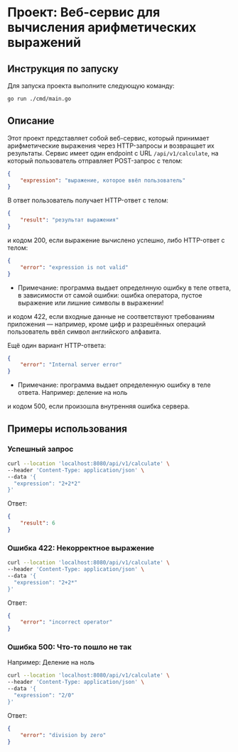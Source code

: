 # Проект: Веб-сервис для вычисления арифметических выражений

## Инструкция по запуску

Для запуска проекта выполните следующую команду:

```sh
go run ./cmd/main.go
```

## Описание

Этот проект представляет собой веб-сервис, который принимает арифметические выражения через HTTP-запросы и возвращает их результаты. Сервис имеет один endpoint с URL `/api/v1/calculate`, на который пользователь отправляет POST-запрос с телом:

```json
{
    "expression": "выражение, которое ввёл пользователь"
}
```

В ответ пользователь получает HTTP-ответ с телом:

```json
{
    "result": "результат выражения"
}
```

и кодом 200, если выражение вычислено успешно, либо HTTP-ответ с телом:

```json
{
    "error": "expression is not valid"
}
```
* Примечание: программа выдает определнную ошибку в теле ответа, в зависимости от самой ошибки: ошибка оператора, пустое выражение или лишние символы в выражении!

и кодом 422, если входные данные не соответствуют требованиям приложения — например, кроме цифр и разрешённых операций пользователь ввёл символ английского алфавита.

Ещё один вариант HTTP-ответа:

```json
{
    "error": "Internal server error"
}
```
* Примечание: программа выдает определенную ошибку в теле ответа.  Например: деление на ноль

и кодом 500, если произошла внутренняя ошибка сервера.

## Примеры использования

### Успешный запрос

```sh
curl --location 'localhost:8080/api/v1/calculate' \
--header 'Content-Type: application/json' \
--data '{
  "expression": "2+2*2"
}'
```

Ответ:

```json
{
    "result": 6
}
```

### Ошибка 422: Некорректное выражение

```sh
curl --location 'localhost:8080/api/v1/calculate' \
--header 'Content-Type: application/json' \
--data '{
  "expression": "2+2*"
}'
```

Ответ:

```json
{
    "error": "incorrect operator"
}
```

### Ошибка 500: Что-то пошло не так 

Например: Деление на ноль

```sh
curl --location 'localhost:8080/api/v1/calculate' \
--header 'Content-Type: application/json' \
--data '{
  "expression": "2/0"
}'
```

Ответ:

```json
{
    "error": "division by zero"
}
```
